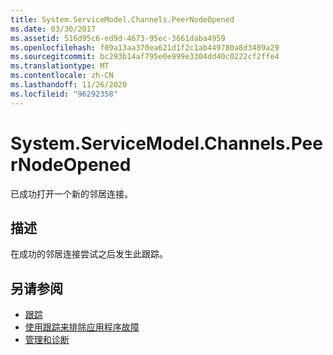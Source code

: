 ```yaml
---
title: System.ServiceModel.Channels.PeerNodeOpened
ms.date: 03/30/2017
ms.assetid: 516d95c6-ed9d-4673-95ec-3661daba4959
ms.openlocfilehash: f09a13aa370ea621d1f2c1ab449780a8d3489a29
ms.sourcegitcommit: bc293b14af795e0e999e3304dd40c0222cf2ffe4
ms.translationtype: MT
ms.contentlocale: zh-CN
ms.lasthandoff: 11/26/2020
ms.locfileid: "96292358"
---
```

# <a name="systemservicemodelchannelspeernodeopened"></a>System.ServiceModel.Channels.PeerNodeOpened

已成功打开一个新的邻居连接。  
  
## <a name="description"></a>描述  

 在成功的邻居连接尝试之后发生此跟踪。  
  
## <a name="see-also"></a>另请参阅

- [跟踪](index.md)
- [使用跟踪来排除应用程序故障](using-tracing-to-troubleshoot-your-application.md)
- [管理和诊断](../index.md)
